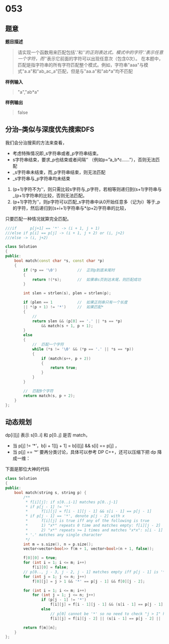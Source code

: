 # 053

## 题意

**题目描述**

> 请实现一个函数用来匹配包括'.'和'_'的正则表达式。模式中的字符'.'表示任意一个字符，而'_'表示它前面的字符可以出现任意次（包含0次）。 在本题中，匹配是指字符串的所有字符匹配整个模式。例如，字符串"aaa"与模式"a.a"和"ab_ac_a"匹配，但是与"aa.a"和"ab\*a"均不匹配

**样例输入**

> "a","ab\*a"

**样例输出**

> false

## 分治–类似与深度优先搜索DFS

我们会分治搜索的方法来查看，

* 考虑特殊情况即_s字符串或者_p字符串结束。
* s字符串结束，要求_p也结束或者间隔‘’ （例如p=”a_b\*c……”），否则无法匹配
* _s字符串未结束，而_p字符串结束，则无法匹配
* _s字符串与_p字符串均未结束

1. \(p+1\)字符不为’‘，则只需比较s字符与_p字符，若相等则递归到\(s+1\)字符串与_\(p+1\)字符串的比较，否则无法匹配。
2. \(p+1\)字符为’‘，则p字符可以匹配_s字符串中从0开始任意多（记为i）等于_p的字符，然后递归到\(s+i+1\)字符串与\*\(p+2\)字符串的比较，

只要匹配一种情况就算完全匹配。

```cpp
///if      p[j+1] == '*' -> (i + 1, j + 1)
///else if p[i] == p[j] -> (i + 1, j + 2) or (i, j+2)
///else -> (i, j+2)

class Solution
{
public:
    bool match(const char *s, const char *p)
    {
        if (*p == '\0')         //  正则p到底末尾时
        {
            return !(*s);       //  如果串s页到达末尾，则匹配成功
        }

        int slen = strlen(s), plen = strlen(p);

        if (plen == 1           //  如果正则串只有一个长度
        || *(p + 1) != '*')     //  如果匹配*
        {
            //
            return slen && (p[0] == '.' || *s == *p)
                && match(s + 1, p + 1);
        }
        else
        {
            //  匹配一个字符
            while (*s != '\0' && (*p == '.' || *s == *p))
            {
                if (match(s++, p + 2))
                {
                    return true;
                }
            }
        }

        //  匹配0个字符
        return match(s, p + 2);
    }
};
```

## 动态规划

dp\[i\]\[j\] 表示 s\[0..i\] 和 p\[0..j\] 是否 match，

* 当 p\[j\] != ‘\*’，b\[i + 1\]\[j + 1\] = b\[i\]\[j\] && s\[i\] == p\[j\] ，
* 当 p\[j\] == ‘\*’ 要再分类讨论，具体可以参考 DP C++，还可以压缩下把 dp 降成一维：

下面是那位大神的代码

```cpp
class Solution
{
public:
    bool match(string s, string p) {
        /**
         * f[i][j]: if s[0..i-1] matches p[0..j-1]
         * if p[j - 1] != '*'
         *      f[i][j] = f[i - 1][j - 1] && s[i - 1] == p[j - 1]
         * if p[j - 1] == '*', denote p[j - 2] with x
         *      f[i][j] is true iff any of the following is true
         *      1) "x*" repeats 0 time and matches empty: f[i][j - 2]
         *      2) "x*" repeats >= 1 times and matches "x*x": s[i - 1] == x && f[i - 1][j]
         * '.' matches any single character
         */
        int m = s.size(), n = p.size();
        vector<vector<bool>> f(m + 1, vector<bool>(n + 1, false));

        f[0][0] = true;
        for (int i = 1; i <= m; i++)
            f[i][0] = false;
        // p[0.., j - 3, j - 2, j - 1] matches empty iff p[j - 1] is '*' and p[0..j - 3] matches empty
        for (int j = 1; j <= n; j++)
            f[0][j] = j > 1 && '*' == p[j - 1] && f[0][j - 2];

        for (int i = 1; i <= m; i++)
            for (int j = 1; j <= n; j++)
                if (p[j - 1] != '*')
                    f[i][j] = f[i - 1][j - 1] && (s[i - 1] == p[j - 1] || '.' == p[j - 1]);
                else
                    // p[0] cannot be '*' so no need to check "j > 1" here
                    f[i][j] = f[i][j - 2] || (s[i - 1] == p[j - 2] || '.' == p[j - 2]) && f[i - 1][j];

        return f[m][n];
    }
};
```

